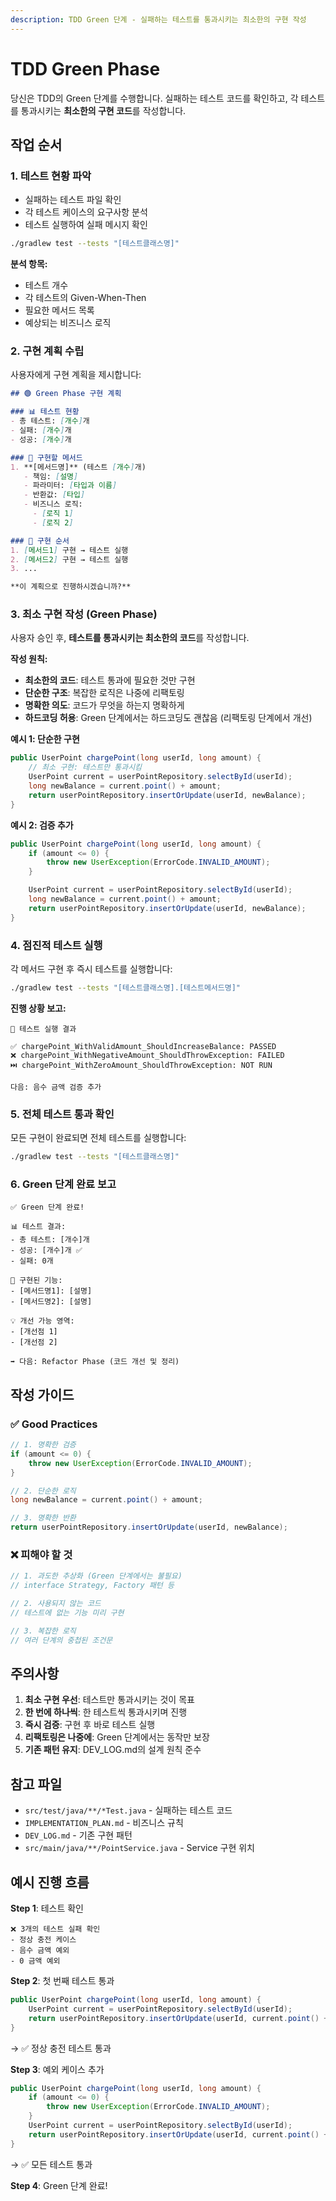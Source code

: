 ```yaml
---
description: TDD Green 단계 - 실패하는 테스트를 통과시키는 최소한의 구현 작성
---
```


# TDD Green Phase

당신은 TDD의 Green 단계를 수행합니다. 실패하는 테스트 코드를 확인하고, 각 테스트를 통과시키는 **최소한의 구현 코드**를 작성합니다.

## 작업 순서

### 1. 테스트 현황 파악
- 실패하는 테스트 파일 확인
- 각 테스트 케이스의 요구사항 분석
- 테스트 실행하여 실패 메시지 확인

```bash
./gradlew test --tests "[테스트클래스명]"
```

**분석 항목:**
- 테스트 개수
- 각 테스트의 Given-When-Then
- 필요한 메서드 목록
- 예상되는 비즈니스 로직

### 2. 구현 계획 수립
사용자에게 구현 계획을 제시합니다:

```markdown
## 🟢 Green Phase 구현 계획

### 📊 테스트 현황
- 총 테스트: [개수]개
- 실패: [개수]개
- 성공: [개수]개

### 📝 구현할 메서드
1. **[메서드명]** (테스트 [개수]개)
   - 책임: [설명]
   - 파라미터: [타입과 이름]
   - 반환값: [타입]
   - 비즈니스 로직:
     - [로직 1]
     - [로직 2]

### 🔄 구현 순서
1. [메서드1] 구현 → 테스트 실행
2. [메서드2] 구현 → 테스트 실행
3. ...

**이 계획으로 진행하시겠습니까?**
```

### 3. 최소 구현 작성 (Green Phase)
사용자 승인 후, **테스트를 통과시키는 최소한의 코드**를 작성합니다.

**작성 원칙:**
- **최소한의 코드**: 테스트 통과에 필요한 것만 구현
- **단순한 구조**: 복잡한 로직은 나중에 리팩토링
- **명확한 의도**: 코드가 무엇을 하는지 명확하게
- **하드코딩 허용**: Green 단계에서는 하드코딩도 괜찮음 (리팩토링 단계에서 개선)

**예시 1: 단순한 구현**
```java
public UserPoint chargePoint(long userId, long amount) {
    // 최소 구현: 테스트만 통과시킴
    UserPoint current = userPointRepository.selectById(userId);
    long newBalance = current.point() + amount;
    return userPointRepository.insertOrUpdate(userId, newBalance);
}
```

**예시 2: 검증 추가**
```java
public UserPoint chargePoint(long userId, long amount) {
    if (amount <= 0) {
        throw new UserException(ErrorCode.INVALID_AMOUNT);
    }

    UserPoint current = userPointRepository.selectById(userId);
    long newBalance = current.point() + amount;
    return userPointRepository.insertOrUpdate(userId, newBalance);
}
```

### 4. 점진적 테스트 실행
각 메서드 구현 후 즉시 테스트를 실행합니다:

```bash
./gradlew test --tests "[테스트클래스명].[테스트메서드명]"
```

**진행 상황 보고:**
```
🧪 테스트 실행 결과

✅ chargePoint_WithValidAmount_ShouldIncreaseBalance: PASSED
❌ chargePoint_WithNegativeAmount_ShouldThrowException: FAILED
⏭️ chargePoint_WithZeroAmount_ShouldThrowException: NOT RUN

다음: 음수 금액 검증 추가
```

### 5. 전체 테스트 통과 확인
모든 구현이 완료되면 전체 테스트를 실행합니다:

```bash
./gradlew test --tests "[테스트클래스명]"
```

### 6. Green 단계 완료 보고
```
✅ Green 단계 완료!

📊 테스트 결과:
- 총 테스트: [개수]개
- 성공: [개수]개 ✅
- 실패: 0개

📝 구현된 기능:
- [메서드명1]: [설명]
- [메서드명2]: [설명]

💡 개선 가능 영역:
- [개선점 1]
- [개선점 2]

➡️ 다음: Refactor Phase (코드 개선 및 정리)
```

## 작성 가이드

### ✅ Good Practices
```java
// 1. 명확한 검증
if (amount <= 0) {
    throw new UserException(ErrorCode.INVALID_AMOUNT);
}

// 2. 단순한 로직
long newBalance = current.point() + amount;

// 3. 명확한 반환
return userPointRepository.insertOrUpdate(userId, newBalance);
```

### ❌ 피해야 할 것
```java
// 1. 과도한 추상화 (Green 단계에서는 불필요)
// interface Strategy, Factory 패턴 등

// 2. 사용되지 않는 코드
// 테스트에 없는 기능 미리 구현

// 3. 복잡한 로직
// 여러 단계의 중첩된 조건문
```

## 주의사항

1. **최소 구현 우선**: 테스트만 통과시키는 것이 목표
2. **한 번에 하나씩**: 한 테스트씩 통과시키며 진행
3. **즉시 검증**: 구현 후 바로 테스트 실행
4. **리팩토링은 나중에**: Green 단계에서는 동작만 보장
5. **기존 패턴 유지**: DEV_LOG.md의 설계 원칙 준수

## 참고 파일
- `src/test/java/**/*Test.java` - 실패하는 테스트 코드
- `IMPLEMENTATION_PLAN.md` - 비즈니스 규칙
- `DEV_LOG.md` - 기존 구현 패턴
- `src/main/java/**/PointService.java` - Service 구현 위치

## 예시 진행 흐름

**Step 1**: 테스트 확인
```
❌ 3개의 테스트 실패 확인
- 정상 충전 케이스
- 음수 금액 예외
- 0 금액 예외
```

**Step 2**: 첫 번째 테스트 통과
```java
public UserPoint chargePoint(long userId, long amount) {
    UserPoint current = userPointRepository.selectById(userId);
    return userPointRepository.insertOrUpdate(userId, current.point() + amount);
}
```
→ ✅ 정상 충전 테스트 통과

**Step 3**: 예외 케이스 추가
```java
public UserPoint chargePoint(long userId, long amount) {
    if (amount <= 0) {
        throw new UserException(ErrorCode.INVALID_AMOUNT);
    }
    UserPoint current = userPointRepository.selectById(userId);
    return userPointRepository.insertOrUpdate(userId, current.point() + amount);
}
```
→ ✅ 모든 테스트 통과

**Step 4**: Green 단계 완료!
